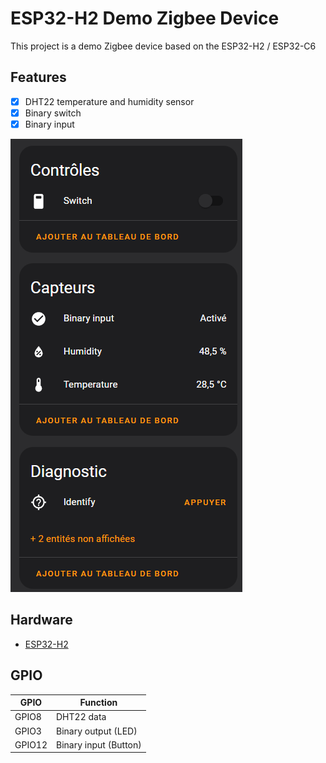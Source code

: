 # ESP32-H2 Demo Zigbee Device

This project is a demo Zigbee device based on the ESP32-H2 / ESP32-C6

## Features

- [x] DHT22 temperature and humidity sensor
- [x] Binary switch
- [x] Binary input

![Alt text](image.png)

## Hardware

- [ESP32-H2](https://www.espressif.com/en/products/socs/h2/overview)

## GPIO

| GPIO   | Function              |
| ------ | --------------------- |
| GPIO8  | DHT22 data            |
| GPIO3  | Binary output (LED)   |
| GPIO12 | Binary input (Button) |
